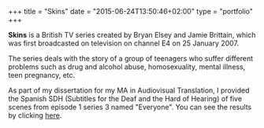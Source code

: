 +++
title = "Skins"
date = "2015-06-24T13:50:46+02:00"
type = "portfolio"
+++

**Skins** is a British TV series created by Bryan Elsey and Jamie Brittain, which was first broadcasted on television on channel E4 on 25 January 2007.

The series deals with the story of a group of teenagers who suffer different problems such as drug and alcohol abuse, homosexuality, mental illness, teen pregnancy, etc.

As part of my dissertation for my MA in Audiovisual Translation, I provided the Spanish SDH (Subtitles for the Deaf and the Hard of Hearing) of five scenes from episode 1 series 3 named "Everyone". You can see the results by clicking [here](https://www.youtube.com/watch?v=17_y4-zTWdc).
